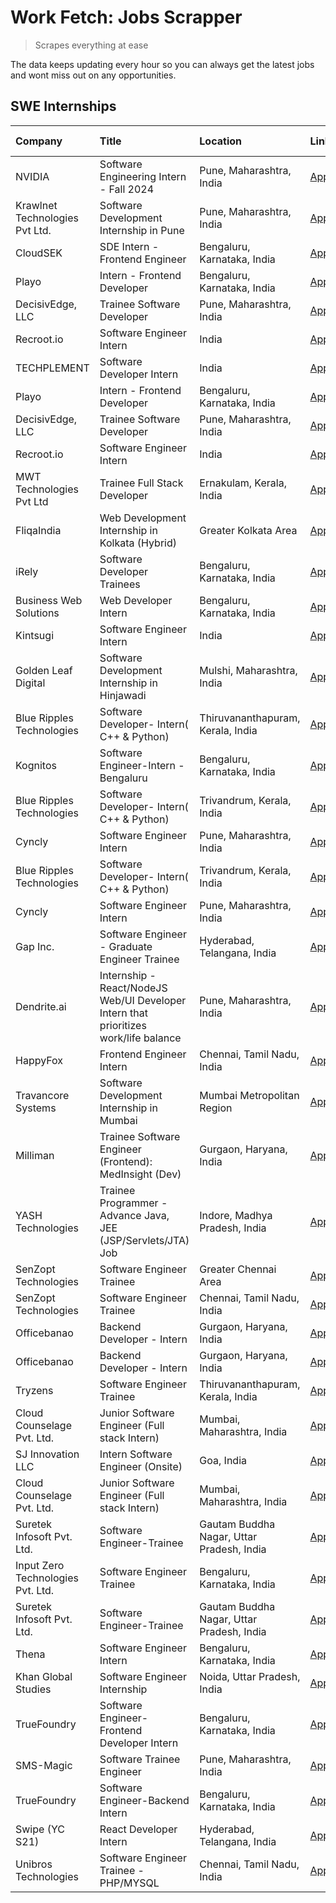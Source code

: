 # Work Fetch: Jobs Scrapper
> Scrapes everything at ease

The data keeps updating every hour so you can always get the latest jobs and wont miss out on any opportunities.

## SWE Internships
<!--START_SECTION:workfetch-->
| Company                           | Title                                                                                | Location                                  | Link                                                                                                                                                                                                                                                                                                | Date Posted   |
|:----------------------------------|:-------------------------------------------------------------------------------------|:------------------------------------------|:----------------------------------------------------------------------------------------------------------------------------------------------------------------------------------------------------------------------------------------------------------------------------------------------------|:--------------|
| NVIDIA                            | Software Engineering Intern - Fall 2024                                              | Pune, Maharashtra, India                  | [Apply](https://in.linkedin.com/jobs/view/software-engineering-intern-fall-2024-at-nvidia-3868585188?position=40&pageNum=0&refId=I1yGd%2BpudhzsS8YmH9nyzA%3D%3D&trackingId=wThONrVpMuj4j4%2Bok3avXw%3D%3D&trk=public_jobs_jserp-result_search-card)                                                 | 2024-03-23    |
| Krawlnet Technologies Pvt Ltd.    | Software Development Internship in Pune                                              | Pune, Maharashtra, India                  | [Apply](https://in.linkedin.com/jobs/view/software-development-internship-in-pune-at-krawlnet-technologies-pvt-ltd-3868318801?position=7&pageNum=0&refId=I1yGd%2BpudhzsS8YmH9nyzA%3D%3D&trackingId=tHbRQWw3hW1wjT%2FGR5mKKw%3D%3D&trk=public_jobs_jserp-result_search-card)                         | 2024-03-22    |
| CloudSEK                          | SDE Intern - Frontend Engineer                                                       | Bengaluru, Karnataka, India               | [Apply](https://in.linkedin.com/jobs/view/sde-intern-frontend-engineer-at-cloudsek-3866616176?position=17&pageNum=0&refId=I1yGd%2BpudhzsS8YmH9nyzA%3D%3D&trackingId=8TOaE5neBpJwHyBMmB%2BGcw%3D%3D&trk=public_jobs_jserp-result_search-card)                                                        | 2024-03-22    |
| Playo                             | Intern - Frontend Developer                                                          | Bengaluru, Karnataka, India               | [Apply](https://in.linkedin.com/jobs/view/intern-frontend-developer-at-playo-3864131172?position=26&pageNum=0&refId=I1yGd%2BpudhzsS8YmH9nyzA%3D%3D&trackingId=ePboIOYp0HJD4gePLp4CCQ%3D%3D&trk=public_jobs_jserp-result_search-card)                                                                | 2024-03-22    |
| DecisivEdge, LLC                  | Trainee Software Developer                                                           | Pune, Maharashtra, India                  | [Apply](https://in.linkedin.com/jobs/view/trainee-software-developer-at-decisivedge-llc-3853425558?position=30&pageNum=0&refId=I1yGd%2BpudhzsS8YmH9nyzA%3D%3D&trackingId=7NzvejsUEhuLQWOFvaO8dg%3D%3D&trk=public_jobs_jserp-result_search-card)                                                     | 2024-03-22    |
| Recroot.io                        | Software Engineer Intern                                                             | India                                     | [Apply](https://in.linkedin.com/jobs/view/software-engineer-intern-at-recroot-io-3865016461?position=33&pageNum=0&refId=I1yGd%2BpudhzsS8YmH9nyzA%3D%3D&trackingId=e2zsBs27800h2fy0ujHXOA%3D%3D&trk=public_jobs_jserp-result_search-card)                                                            | 2024-03-22    |
| TECHPLEMENT                       | Software Developer Intern                                                            | India                                     | [Apply](https://in.linkedin.com/jobs/view/software-developer-intern-at-techplement-3866751333?position=50&pageNum=0&refId=I1yGd%2BpudhzsS8YmH9nyzA%3D%3D&trackingId=ZIAbq6HCnHs%2B6em1HrjUVw%3D%3D&trk=public_jobs_jserp-result_search-card)                                                        | 2024-03-22    |
| Playo                             | Intern - Frontend Developer                                                          | Bengaluru, Karnataka, India               | [Apply](https://in.linkedin.com/jobs/view/intern-frontend-developer-at-playo-3864131172?position=1&pageNum=2&refId=%2FJH98A4N3sPjyF9LyQ3twQ%3D%3D&trackingId=19%2FaEgmg7i6KIfFQB416FA%3D%3D&trk=public_jobs_jserp-result_search-card)                                                               | 2024-03-22    |
| DecisivEdge, LLC                  | Trainee Software Developer                                                           | Pune, Maharashtra, India                  | [Apply](https://in.linkedin.com/jobs/view/trainee-software-developer-at-decisivedge-llc-3853425558?position=5&pageNum=2&refId=%2FJH98A4N3sPjyF9LyQ3twQ%3D%3D&trackingId=TMYjaVfF9nqEg%2B4XpAIALQ%3D%3D&trk=public_jobs_jserp-result_search-card)                                                    | 2024-03-22    |
| Recroot.io                        | Software Engineer Intern                                                             | India                                     | [Apply](https://in.linkedin.com/jobs/view/software-engineer-intern-at-recroot-io-3865016461?position=8&pageNum=2&refId=%2FJH98A4N3sPjyF9LyQ3twQ%3D%3D&trackingId=9p%2Fr4HuoPftfOO8xEj4d2Q%3D%3D&trk=public_jobs_jserp-result_search-card)                                                           | 2024-03-22    |
| MWT Technologies Pvt Ltd          | Trainee Full Stack Developer                                                         | Ernakulam, Kerala, India                  | [Apply](https://in.linkedin.com/jobs/view/trainee-full-stack-developer-at-mwt-technologies-pvt-ltd-3863344037?position=13&pageNum=0&refId=I1yGd%2BpudhzsS8YmH9nyzA%3D%3D&trackingId=k0WzDyIflvXp9E%2FUZ2EjmQ%3D%3D&trk=public_jobs_jserp-result_search-card)                                        | 2024-03-20    |
| FliqaIndia                        | Web Development Internship in Kolkata (Hybrid)                                       | Greater Kolkata Area                      | [Apply](https://in.linkedin.com/jobs/view/web-development-internship-in-kolkata-hybrid-at-fliqaindia-3864372048?position=60&pageNum=0&refId=I1yGd%2BpudhzsS8YmH9nyzA%3D%3D&trackingId=qIEYYlSxnnZvXQeb3GZWGQ%3D%3D&trk=public_jobs_jserp-result_search-card)                                        | 2024-03-19    |
| iRely                             | Software Developer Trainees                                                          | Bengaluru, Karnataka, India               | [Apply](https://in.linkedin.com/jobs/view/software-developer-trainees-at-irely-3860566039?position=4&pageNum=0&refId=I1yGd%2BpudhzsS8YmH9nyzA%3D%3D&trackingId=hCq3emRHwSX6o48cSEJnwQ%3D%3D&trk=public_jobs_jserp-result_search-card)                                                               | 2024-03-18    |
| Business Web Solutions            | Web Developer Intern                                                                 | Bengaluru, Karnataka, India               | [Apply](https://in.linkedin.com/jobs/view/web-developer-intern-at-business-web-solutions-3860721170?position=38&pageNum=0&refId=I1yGd%2BpudhzsS8YmH9nyzA%3D%3D&trackingId=SgmpDsehm3AACASJoJaFyQ%3D%3D&trk=public_jobs_jserp-result_search-card)                                                    | 2024-03-17    |
| Kintsugi                          | Software Engineer Intern                                                             | India                                     | [Apply](https://in.linkedin.com/jobs/view/software-engineer-intern-at-kintsugi-3857074071?position=47&pageNum=0&refId=I1yGd%2BpudhzsS8YmH9nyzA%3D%3D&trackingId=5ho2I%2FKQAGvCYx5vuZBfsQ%3D%3D&trk=public_jobs_jserp-result_search-card)                                                            | 2024-03-16    |
| Golden Leaf Digital               | Software Development Internship in Hinjawadi                                         | Mulshi, Maharashtra, India                | [Apply](https://in.linkedin.com/jobs/view/software-development-internship-in-hinjawadi-at-golden-leaf-digital-3858085305?position=16&pageNum=0&refId=I1yGd%2BpudhzsS8YmH9nyzA%3D%3D&trackingId=%2BKa%2BmwjXTRHGP%2F0DLd94sA%3D%3D&trk=public_jobs_jserp-result_search-card)                         | 2024-03-15    |
| Blue Ripples Technologies         | Software Developer- Intern( C++ & Python)                                            | Thiruvananthapuram, Kerala, India         | [Apply](https://in.linkedin.com/jobs/view/software-developer-intern-c%2B%2B-python-at-blue-ripples-technologies-3855594494?position=25&pageNum=0&refId=I1yGd%2BpudhzsS8YmH9nyzA%3D%3D&trackingId=v9vDiIZ4kMZK6pIQtpB3xw%3D%3D&trk=public_jobs_jserp-result_search-card)                             | 2024-03-14    |
| Kognitos                          | Software Engineer-Intern -Bengaluru                                                  | Bengaluru, Karnataka, India               | [Apply](https://in.linkedin.com/jobs/view/software-engineer-intern-bengaluru-at-kognitos-3855361239?position=8&pageNum=0&refId=I1yGd%2BpudhzsS8YmH9nyzA%3D%3D&trackingId=tMNoiqxWlig%2Fv6925OTHzg%3D%3D&trk=public_jobs_jserp-result_search-card)                                                   | 2024-03-13    |
| Blue Ripples Technologies         | Software Developer- Intern( C++  & Python)                                           | Trivandrum, Kerala, India                 | [Apply](https://in.linkedin.com/jobs/view/software-developer-intern-c%2B%2B-python-at-blue-ripples-technologies-3856150730?position=27&pageNum=0&refId=I1yGd%2BpudhzsS8YmH9nyzA%3D%3D&trackingId=2tbhPRtlm0ZWskZ2fy858A%3D%3D&trk=public_jobs_jserp-result_search-card)                             | 2024-03-13    |
| Cyncly                            | Software Engineer Intern                                                             | Pune, Maharashtra, India                  | [Apply](https://in.linkedin.com/jobs/view/software-engineer-intern-at-cyncly-3853990178?position=32&pageNum=0&refId=I1yGd%2BpudhzsS8YmH9nyzA%3D%3D&trackingId=E7UeF7v1LYgCWZONrDlnEw%3D%3D&trk=public_jobs_jserp-result_search-card)                                                                | 2024-03-13    |
| Blue Ripples Technologies         | Software Developer- Intern( C++  & Python)                                           | Trivandrum, Kerala, India                 | [Apply](https://in.linkedin.com/jobs/view/software-developer-intern-c%2B%2B-python-at-blue-ripples-technologies-3856150730?position=2&pageNum=2&refId=%2FJH98A4N3sPjyF9LyQ3twQ%3D%3D&trackingId=ivUiLDo%2BgvFnoQNnwyrU2g%3D%3D&trk=public_jobs_jserp-result_search-card)                            | 2024-03-13    |
| Cyncly                            | Software Engineer Intern                                                             | Pune, Maharashtra, India                  | [Apply](https://in.linkedin.com/jobs/view/software-engineer-intern-at-cyncly-3853990178?position=7&pageNum=2&refId=%2FJH98A4N3sPjyF9LyQ3twQ%3D%3D&trackingId=zokYe2wWwJmUZVet3PvD5A%3D%3D&trk=public_jobs_jserp-result_search-card)                                                                 | 2024-03-13    |
| Gap Inc.                          | Software Engineer - Graduate Engineer Trainee                                        | Hyderabad, Telangana, India               | [Apply](https://in.linkedin.com/jobs/view/software-engineer-graduate-engineer-trainee-at-gap-inc-3853818960?position=6&pageNum=0&refId=I1yGd%2BpudhzsS8YmH9nyzA%3D%3D&trackingId=GmIMMhdRSNQaV%2FLBVTKnVQ%3D%3D&trk=public_jobs_jserp-result_search-card)                                           | 2024-03-12    |
| Dendrite.ai                       | Internship - React/NodeJS Web/UI Developer Intern that prioritizes work/life balance | Pune, Maharashtra, India                  | [Apply](https://in.linkedin.com/jobs/view/internship-react-nodejs-web-ui-developer-intern-that-prioritizes-work-life-balance-at-dendrite-ai-3853583200?position=43&pageNum=0&refId=I1yGd%2BpudhzsS8YmH9nyzA%3D%3D&trackingId=7Gn9bUUpHqmgiYGr2Y5i8A%3D%3D&trk=public_jobs_jserp-result_search-card) | 2024-03-12    |
| HappyFox                          | Frontend Engineer Intern                                                             | Chennai, Tamil Nadu, India                | [Apply](https://in.linkedin.com/jobs/view/frontend-engineer-intern-at-happyfox-3848357951?position=49&pageNum=0&refId=I1yGd%2BpudhzsS8YmH9nyzA%3D%3D&trackingId=Sw71vaA9QQ8GIgA6L4AowQ%3D%3D&trk=public_jobs_jserp-result_search-card)                                                              | 2024-03-07    |
| Travancore Systems                | Software Development Internship in Mumbai                                            | Mumbai Metropolitan Region                | [Apply](https://in.linkedin.com/jobs/view/software-development-internship-in-mumbai-at-travancore-systems-3847706952?position=46&pageNum=0&refId=I1yGd%2BpudhzsS8YmH9nyzA%3D%3D&trackingId=6s6ZYM0fCrV0neqNmkcTrA%3D%3D&trk=public_jobs_jserp-result_search-card)                                   | 2024-03-05    |
| Milliman                          | Trainee Software Engineer (Frontend): MedInsight (Dev)                               | Gurgaon, Haryana, India                   | [Apply](https://in.linkedin.com/jobs/view/trainee-software-engineer-frontend-medinsight-dev-at-milliman-3792874280?position=10&pageNum=0&refId=I1yGd%2BpudhzsS8YmH9nyzA%3D%3D&trackingId=Mqa1MiY0Q0cQK%2BcLYGQMnQ%3D%3D&trk=public_jobs_jserp-result_search-card)                                   | 2024-03-01    |
| YASH Technologies                 | Trainee Programmer - Advance Java, JEE (JSP/Servlets/JTA) Job                        | Indore, Madhya Pradesh, India             | [Apply](https://in.linkedin.com/jobs/view/trainee-programmer-advance-java-jee-jsp-servlets-jta-job-at-yash-technologies-3811759183?position=24&pageNum=0&refId=I1yGd%2BpudhzsS8YmH9nyzA%3D%3D&trackingId=5sE2O342ZZ%2BKJ7chXdZjJA%3D%3D&trk=public_jobs_jserp-result_search-card)                   | 2024-02-13    |
| SenZopt Technologies              | Software Engineer Trainee                                                            | Greater Chennai Area                      | [Apply](https://in.linkedin.com/jobs/view/software-engineer-trainee-at-senzopt-technologies-3827688781?position=41&pageNum=0&refId=I1yGd%2BpudhzsS8YmH9nyzA%3D%3D&trackingId=fv1Yv24kaUYsNedPsrur6A%3D%3D&trk=public_jobs_jserp-result_search-card)                                                 | 2024-02-12    |
| SenZopt Technologies              | Software Engineer Trainee                                                            | Chennai, Tamil Nadu, India                | [Apply](https://in.linkedin.com/jobs/view/software-engineer-trainee-at-senzopt-technologies-3827686880?position=55&pageNum=0&refId=I1yGd%2BpudhzsS8YmH9nyzA%3D%3D&trackingId=M8Uh2YuhaiX1SJPJnd8pHA%3D%3D&trk=public_jobs_jserp-result_search-card)                                                 | 2024-02-12    |
| Officebanao                       | Backend Developer - Intern                                                           | Gurgaon, Haryana, India                   | [Apply](https://in.linkedin.com/jobs/view/backend-developer-intern-at-officebanao-3814263731?position=35&pageNum=0&refId=I1yGd%2BpudhzsS8YmH9nyzA%3D%3D&trackingId=Urk9P2OVGN6HtWZaNu4kiw%3D%3D&trk=public_jobs_jserp-result_search-card)                                                           | 2024-01-31    |
| Officebanao                       | Backend Developer - Intern                                                           | Gurgaon, Haryana, India                   | [Apply](https://in.linkedin.com/jobs/view/backend-developer-intern-at-officebanao-3814263731?position=10&pageNum=2&refId=%2FJH98A4N3sPjyF9LyQ3twQ%3D%3D&trackingId=DjBSVMFYvuCb%2B9MG5idRXQ%3D%3D&trk=public_jobs_jserp-result_search-card)                                                         | 2024-01-31    |
| Tryzens                           | Software Engineer Trainee                                                            | Thiruvananthapuram, Kerala, India         | [Apply](https://in.linkedin.com/jobs/view/software-engineer-trainee-at-tryzens-3809363491?position=44&pageNum=0&refId=I1yGd%2BpudhzsS8YmH9nyzA%3D%3D&trackingId=fAPO4ELimWLSsjxY%2BZx6sA%3D%3D&trk=public_jobs_jserp-result_search-card)                                                            | 2024-01-18    |
| Cloud Counselage Pvt. Ltd.        | Junior Software Engineer (Full stack Intern)                                         | Mumbai, Maharashtra, India                | [Apply](https://in.linkedin.com/jobs/view/junior-software-engineer-full-stack-intern-at-cloud-counselage-pvt-ltd-3803132814?position=34&pageNum=0&refId=I1yGd%2BpudhzsS8YmH9nyzA%3D%3D&trackingId=Jz61z%2B5zfJXXkYb5y0lH7g%3D%3D&trk=public_jobs_jserp-result_search-card)                          | 2024-01-11    |
| SJ Innovation LLC                 | Intern Software Engineer (Onsite)                                                    | Goa, India                                | [Apply](https://in.linkedin.com/jobs/view/intern-software-engineer-onsite-at-sj-innovation-llc-3799959011?position=51&pageNum=0&refId=I1yGd%2BpudhzsS8YmH9nyzA%3D%3D&trackingId=JUIf0XUjSFNRHpjpu8%2F7WA%3D%3D&trk=public_jobs_jserp-result_search-card)                                            | 2024-01-11    |
| Cloud Counselage Pvt. Ltd.        | Junior Software Engineer (Full stack Intern)                                         | Mumbai, Maharashtra, India                | [Apply](https://in.linkedin.com/jobs/view/junior-software-engineer-full-stack-intern-at-cloud-counselage-pvt-ltd-3803132814?position=9&pageNum=2&refId=%2FJH98A4N3sPjyF9LyQ3twQ%3D%3D&trackingId=8%2B2KKJGM8kF9LDfPcVV9Ww%3D%3D&trk=public_jobs_jserp-result_search-card)                           | 2024-01-11    |
| Suretek Infosoft Pvt. Ltd.        | Software Engineer-Trainee                                                            | Gautam Buddha Nagar, Uttar Pradesh, India | [Apply](https://in.linkedin.com/jobs/view/software-engineer-trainee-at-suretek-infosoft-pvt-ltd-3800934643?position=28&pageNum=0&refId=I1yGd%2BpudhzsS8YmH9nyzA%3D%3D&trackingId=sFjZgb2%2BZxN4DDyc24Ilnw%3D%3D&trk=public_jobs_jserp-result_search-card)                                           | 2024-01-09    |
| Input Zero Technologies Pvt. Ltd. | Software Engineer Trainee                                                            | Bengaluru, Karnataka, India               | [Apply](https://in.linkedin.com/jobs/view/software-engineer-trainee-at-input-zero-technologies-pvt-ltd-3800927643?position=37&pageNum=0&refId=I1yGd%2BpudhzsS8YmH9nyzA%3D%3D&trackingId=FgwvuWTObujn8%2FajKrvM2w%3D%3D&trk=public_jobs_jserp-result_search-card)                                    | 2024-01-09    |
| Suretek Infosoft Pvt. Ltd.        | Software Engineer-Trainee                                                            | Gautam Buddha Nagar, Uttar Pradesh, India | [Apply](https://in.linkedin.com/jobs/view/software-engineer-trainee-at-suretek-infosoft-pvt-ltd-3800934643?position=3&pageNum=2&refId=%2FJH98A4N3sPjyF9LyQ3twQ%3D%3D&trackingId=GN%2BauIR68xI2cAdYQBZlXw%3D%3D&trk=public_jobs_jserp-result_search-card)                                            | 2024-01-09    |
| Thena                             | Software Engineer Intern                                                             | Bengaluru, Karnataka, India               | [Apply](https://in.linkedin.com/jobs/view/software-engineer-intern-at-thena-3778731751?position=19&pageNum=0&refId=I1yGd%2BpudhzsS8YmH9nyzA%3D%3D&trackingId=fZnsruOgdOQNOdZhLQUBpQ%3D%3D&trk=public_jobs_jserp-result_search-card)                                                                 | 2023-12-05    |
| Khan Global Studies               | Software Engineer Internship                                                         | Noida, Uttar Pradesh, India               | [Apply](https://in.linkedin.com/jobs/view/software-engineer-internship-at-khan-global-studies-3766942197?position=57&pageNum=0&refId=I1yGd%2BpudhzsS8YmH9nyzA%3D%3D&trackingId=9m5EPvYCEtsvWrT4pGCwMQ%3D%3D&trk=public_jobs_jserp-result_search-card)                                               | 2023-11-27    |
| TrueFoundry                       | Software Engineer- Frontend Developer Intern                                         | Bengaluru, Karnataka, India               | [Apply](https://in.linkedin.com/jobs/view/software-engineer-frontend-developer-intern-at-truefoundry-3790095058?position=18&pageNum=0&refId=I1yGd%2BpudhzsS8YmH9nyzA%3D%3D&trackingId=DfZdEEa%2BrZopug0t5J3CVQ%3D%3D&trk=public_jobs_jserp-result_search-card)                                      | 2023-11-24    |
| SMS-Magic                         | Software Trainee Engineer                                                            | Pune, Maharashtra, India                  | [Apply](https://in.linkedin.com/jobs/view/software-trainee-engineer-at-sms-magic-3761409781?position=36&pageNum=0&refId=I1yGd%2BpudhzsS8YmH9nyzA%3D%3D&trackingId=wKUSo4OuZWdMhaTvPjt4RQ%3D%3D&trk=public_jobs_jserp-result_search-card)                                                            | 2023-11-16    |
| TrueFoundry                       | Software Engineer-Backend Intern                                                     | Bengaluru, Karnataka, India               | [Apply](https://in.linkedin.com/jobs/view/software-engineer-backend-intern-at-truefoundry-3779508170?position=39&pageNum=0&refId=I1yGd%2BpudhzsS8YmH9nyzA%3D%3D&trackingId=gi7Kwpx7qlBhtSW02lgqxQ%3D%3D&trk=public_jobs_jserp-result_search-card)                                                   | 2023-11-10    |
| Swipe (YC S21)                    | React Developer Intern                                                               | Hyderabad, Telangana, India               | [Apply](https://in.linkedin.com/jobs/view/react-developer-intern-at-swipe-yc-s21-3737600089?position=21&pageNum=0&refId=I1yGd%2BpudhzsS8YmH9nyzA%3D%3D&trackingId=0q5dinSTRMQP6Bfxc8xzVQ%3D%3D&trk=public_jobs_jserp-result_search-card)                                                            | 2023-10-13    |
| Unibros Technologies              | Software Engineer Trainee - PHP/MYSQL                                                | Chennai, Tamil Nadu, India                | [Apply](https://in.linkedin.com/jobs/view/software-engineer-trainee-php-mysql-at-unibros-technologies-3656599241?position=45&pageNum=0&refId=I1yGd%2BpudhzsS8YmH9nyzA%3D%3D&trackingId=iq%2Bjjp5pwxj9o2BH%2FMn1JQ%3D%3D&trk=public_jobs_jserp-result_search-card)                                   | 2023-06-12    |
<!--END_SECTION:workfetch-->
